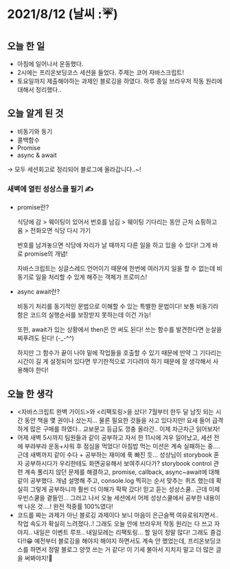 # 2021/8/12 (날씨 :☔)

## 오늘 한 일
- 아침에 일어나서 운동했다.
- 2시에는 프리온보딩코스 세션을 들었다. 주제는 코어 자바스크립트!
- 토요일까지 제출해야하는 과제인 블로깅을 하였다. 하루 종일 브라우저 작동 원리에 대해서 정리했다.. 

## 오늘 알게 된 것
- 비동기와 동기
- 콜백함수
- Promise
- async & await

→ 모두 세션회고로 정리되어 블로그에 올라갑니다..~!

### 새벽에 열린 성상스쿨 필기 ✍
- promise란?

  식당에 감 > 웨이팅이 있어서 번호를 남김 > 웨이팅 기다리는 동안 근처 쇼핑하고 옴 > 전화오면 식당 다시 가기
  
  번호를 남겨놓으면 식당에 자리가 날 때까지 다른 일을 하고 있을 수 있다! 그게 바로 promise의 개념! 

  자바스크립트는 싱글스레드 언어이기 때문에 한번에 여러가지 일을 할 수 없는데 비동기로 일을 처리할 수 있게 해주는 객체가 프로미스!
  
- async await란?

  비동기 처리를 동기적인 문법으로 이해할 수 있는 특별한 문법이다! 보통 비동기라 함은 코드의 실행순서를 보장받지 못하는데 이건 가능!

  또한, await가 있는 상황에서 then은 안 써도 된다! 쓰는 함수를 발견한다면 눈살을 찌푸려도 된다! (-_-^^)
    
  하지만 그 함수가 끝이 나야 밑에 작업들을 호출할 수 있기 때문에 만약 그 기다리는 시간이 길 게 설정되어 있다면 무기한적으로 기다려야 하기 때문에 잘 생각해서 사용해야 한다!


## 오늘 한 생각
- <자바스크립트 완벽 가이드>와 <리팩토링>을 샀다! 7월부터 한두 달 남짓 되는 시간 동안 책을 몇 권이나 샀는지... 물론 필요한 것들을 사고 있다지만! 요새 들어 급격하게 많은 구매를 하였다.. 교보문고 등급도 껑충 올라간.. 이제 차근차근 읽어보자!
- 어제 새벽 5시까지 팀원들과 같이 공부하고 자서 한 11시에 겨우 일어났고, 세션 전에 부랴부랴 운동+샤워 후 점심을 먹었다! 아침밥 먹는 미션은 계속 실패하는 중.... 근데 새벽까지 같이 수다 + 공부하는 재미에 푹 빠진 듯... 성상님이 storybook 혼자 공부하시다가 우리한테도 화면공유해서 보여주시다가? storybook control 관련 계속 풀리지 않던 문제를 해결하고, promise, callback, async~await에 대해 같이 공부했다. 개념 설명해 주고, console.log 찍히는 순서 맞추는 퀴즈 했는데 확실히 그렇게 공부하니까 훨씬 더 이해가 팍팍 갔다! 믿고 듣는 성상스쿨.. 근데 이제 우빈스쿨을 곁들인... 그러고 나서 오늘 세션에서 어제 성상스쿨에서 공부한 내용이 싹 나온 것....! 완전 적중률 100%였다!
- 코드를 짜는 과제가 아닌 블로깅 과제이다 보니 마음이 은근슬쩍 여유로워지면서.. 작업 속도가 확실히 느려졌다..! 그래도 오늘 안에 브라우저 작동 원리는 다 쓰고 자야지.. 내일은 이벤트 루프.. 내일모레는 리팩토링... 할 일이 정말 많다! 그래도 즐겁다!!😁 예전부터 블로깅을 해야지 해야지 하면서도 계속 안 했었는데, 프리온보딩코스를 하면서 정말 블로그 양껏 쓰는 거 같다! 이 기세 몰아서 지치지 말고 더 많은 글을 써봐야지!💪
